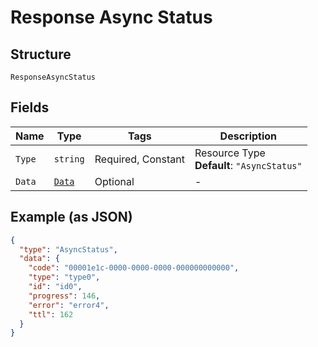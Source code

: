 
# Response Async Status

## Structure

`ResponseAsyncStatus`

## Fields

| Name | Type | Tags | Description |
|  --- | --- | --- | --- |
| `Type` | `string` | Required, Constant | Resource Type<br>**Default**: `"AsyncStatus"` |
| `Data` | [`Data`](../../doc/models/data.md) | Optional | - |

## Example (as JSON)

```json
{
  "type": "AsyncStatus",
  "data": {
    "code": "00001e1c-0000-0000-0000-000000000000",
    "type": "type0",
    "id": "id0",
    "progress": 146,
    "error": "error4",
    "ttl": 162
  }
}
```


